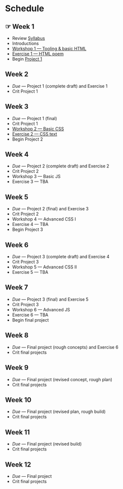 # Schedule

## ☞ Week 1

- Review [Syllabus](Syllabus.md)
- Introductions
- [Workshop 1 — Tooling & basic HTML](Workshop1.md)
- [Exercise 1 — HTML poem](Exercise1.md)
- Begin [Project 1](Project1.md)

## Week 2

- _Due_ — Project 1 (complete draft) and Exercise 1
- Crit Project 1

## Week 3

- _Due_ — Project 1 (final)
- Crit Project 1
- [Workshop 2 — Basic CSS](Workshop2.md)
- [Exercise 2 — CSS text](Exercise2.md)
- Begin Project 2

## Week 4

- _Due_ — Project 2 (complete draft) and Exercise 2
- Crit Project 2
- Workshop 3 — Basic JS
- Exercise 3 — TBA

## Week 5

- _Due_ — Project 2 (final) and Exercise 3
- Crit Project 2
- Workshop 4 — Advanced CSS I
- Exercise 4 — TBA
- Begin Project 3

## Week 6

- _Due_ — Project 3 (complete draft) and Exercise 4
- Crit Project 3
- Workshop 5 — Advanced CSS II
- Exercise 5 — TBA

## Week 7

- _Due_ — Project 3 (final) and Exercise 5
- Crit Project 3
- Workshop 6 — Advanced JS
- Exercise 6 — TBA
- Begin final project

## Week 8

- _Due_ — Final project (rough concepts) and Exercise 6
- Crit final projects

## Week 9

- _Due_ — Final project (revised concept, rough plan)
- Crit final projects

## Week 10

- _Due_ — Final project (revised plan, rough build)
- Crit final projects

## Week 11

- _Due_ — Final project (revised build)
- Crit final projects

## Week 12

- _Due_ — Final project
- Crit final projects